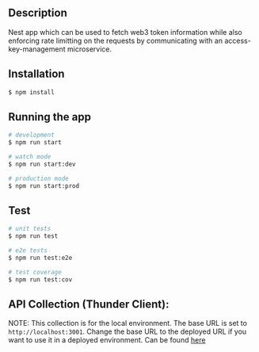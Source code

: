 
## Description

Nest app which can be used to fetch web3 token information while also enforcing rate limitting on the requests by communicating with an access-key-management microservice.

## Installation

```bash
$ npm install
```

## Running the app

```bash
# development
$ npm run start

# watch mode
$ npm run start:dev

# production mode
$ npm run start:prod
```

## Test

```bash
# unit tests
$ npm run test

# e2e tests
$ npm run test:e2e

# test coverage
$ npm run test:cov
```

## API Collection (Thunder Client):

NOTE: This collection is for the local environment. The base URL is set to `http://localhost:3001`. Change the base URL to the deployed URL if you want to use it in a deployed environment.
Can be found [here](./thunder-collection.json)

